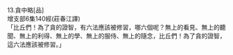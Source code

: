 13.貪中略[品]  
增支部6集140經(莊春江譯)  
「比丘們！為了貪的證智，有六法應該被修習，哪六個呢？無上的看見、無上的聽聞、無上的利得、無上的學、無上的服侍、無上的隨念，比丘們！為了貪的證智，這六法應該被修習。」  
  
  
